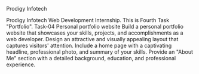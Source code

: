 Prodigy Infotech

Prodigy Infotech Web Development Internship. This is Fourth Task "Portfolio". 
Task-04 Personal portfolio website Build a personal portfolio website that showcases your skills, projects, and accomplishments as a web developer. Design an attractive and visually appealing layout that captures visitors' attention. Include a home page with a captivating headline, professional photo, and summary of your skills. Provide an "About Me" section with a detailed background, education, and professional experience.
